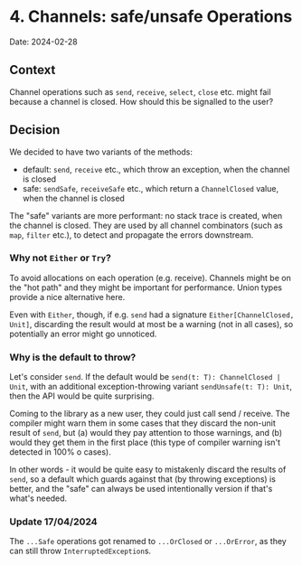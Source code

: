 # 4. Channels: safe/unsafe Operations

Date: 2024-02-28

## Context

Channel operations such as `send`, `receive`, `select`, `close` etc. might fail because a channel is closed. How should
this be signalled to the user?

## Decision

We decided to have two variants of the methods:

* default: `send`, `receive` etc., which throw an exception, when the channel is closed
* safe: `sendSafe`, `receiveSafe` etc., which return a `ChannelClosed` value, when the channel is closed

The "safe" variants are more performant: no stack trace is created, when the channel is closed. They are used by all
channel combinators (such as `map`, `filter` etc.), to detect and propagate the errors downstream.

### Why not `Either` or `Try`?

To avoid allocations on each operation (e.g. receive). Channels might be on the "hot path" and they might be important 
for performance. Union types provide a nice alternative here.

Even with `Either`, though, if e.g. `send` had a signature `Either[ChannelClosed, Unit]`, discarding the result would 
at most be a warning (not in all cases), so potentially an error might go unnoticed.

### Why is the default to throw?

Let's consider `send`. If the default would be `send(t: T): ChannelClosed | Unit`, with an additional exception-throwing 
variant `sendUnsafe(t: T): Unit`, then the API would be quite surprising.

Coming to the library as a new user, they could just call send / receive. The compiler might warn them in some cases 
that they discard the non-unit result of `send`, but (a) would they pay attention to those warnings, and (b) would they 
get them in the first place (this type of compiler warning isn't detected in 100% o cases).

In other words - it would be quite easy to mistakenly discard the results of `send`, so a default which guards against 
that (by throwing exceptions) is better, and the "safe" can always be used intentionally version if that's what's 
needed.

### Update 17/04/2024

The `...Safe` operations got renamed to `...OrClosed` or `...OrError`, as they can still throw `InterruptedException`s.
